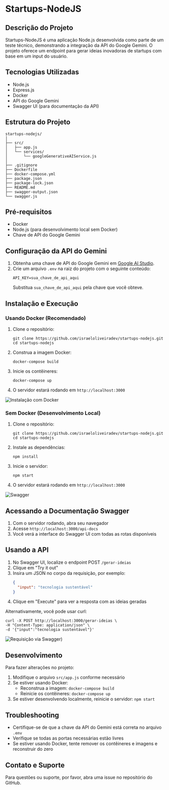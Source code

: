 # Startups-NodeJS

## Descrição do Projeto

Startups-NodeJS é uma aplicação Node.js desenvolvida como parte de um teste técnico, demonstrando a integração da API do Google Gemini. O projeto oferece um endpoint para gerar ideias inovadoras de startups com base em um input do usuário.

## Tecnologias Utilizadas

- Node.js
- Express.js
- Docker
- API do Google Gemini
- Swagger UI (para documentação da API)

## Estrutura do Projeto

```
startups-nodejs/
│
├── src/
│   ├── app.js
│   └── services/
│       └── googleGenerativeAIService.js
│
├── .gitignore
├── Dockerfile
├── docker-compose.yml
├── package.json
├── package-lock.json
├── README.md
├── swagger-output.json
└── swagger.js
```

## Pré-requisitos

- Docker 
- Node.js (para desenvolvimento local sem Docker)
- Chave de API do Google Gemini

## Configuração da API do Gemini

1. Obtenha uma chave de API do Google Gemini em [Google AI Studio](https://makersuite.google.com/app/apikey).
2. Crie um arquivo `.env` na raiz do projeto com o seguinte conteúdo:
   ```
   API_KEY=sua_chave_de_api_aqui
   ```
   Substitua `sua_chave_de_api_aqui` pela chave que você obteve.

## Instalação e Execução

### Usando Docker (Recomendado)

1. Clone o repositório:
   ```
   git clone https://github.com/israeloliveiradev/startups-nodejs.git
   cd startups-nodejs
   ```

2. Construa a imagem Docker:
   ```
   docker-compose build
   ```

3. Inicie os contêineres:
   ```
   docker-compose up
   ```

4. O servidor estará rodando em `http://localhost:3000`

![Instalação com Docker](https://i.imgur.com/D14ap3f.gif)

### Sem Docker (Desenvolvimento Local)

1. Clone o repositório:
   ```
   git clone https://github.com/israeloliveiradev/startups-nodejs.git
   cd startups-nodejs
   ```

2. Instale as dependências:
   ```
   npm install
   ```

3. Inicie o servidor:
   ```
   npm start
   ```

4. O servidor estará rodando em `http://localhost:3000`


![Swagger](https://i.imgur.com/THOuzO2.png)

## Acessando a Documentação Swagger

1. Com o servidor rodando, abra seu navegador
2. Acesse `http://localhost:3000/api-docs`
3. Você verá a interface do Swagger UI com todas as rotas disponíveis



## Usando a API

1. No Swagger UI, localize o endpoint POST `/gerar-ideias`
2. Clique em "Try it out"
3. Insira um JSON no corpo da requisição, por exemplo:
   ```json
   {
     "input": "tecnologia sustentável"
   }
   ```
4. Clique em "Execute" para ver a resposta com as ideias geradas

Alternativamente, você pode usar curl:
```
curl -X POST http://localhost:3000/gerar-ideias \
-H "Content-Type: application/json" \
-d '{"input":"tecnologia sustentável"}'
```

![Requisição via Swagger](https://i.imgur.com/Y5i0B3d.gif))

## Desenvolvimento

Para fazer alterações no projeto:

1. Modifique o arquivo `src/app.js` conforme necessário
2. Se estiver usando Docker:
   - Reconstrua a imagem: `docker-compose build`
   - Reinicie os contêineres: `docker-compose up`
3. Se estiver desenvolvendo localmente, reinicie o servidor: `npm start`

## Troubleshooting

- Certifique-se de que a chave da API do Gemini está correta no arquivo `.env`
- Verifique se todas as portas necessárias estão livres
- Se estiver usando Docker, tente remover os contêineres e imagens e reconstruir do zero


## Contato e Suporte

Para questões ou suporte, por favor, abra uma issue no repositório do GitHub.


